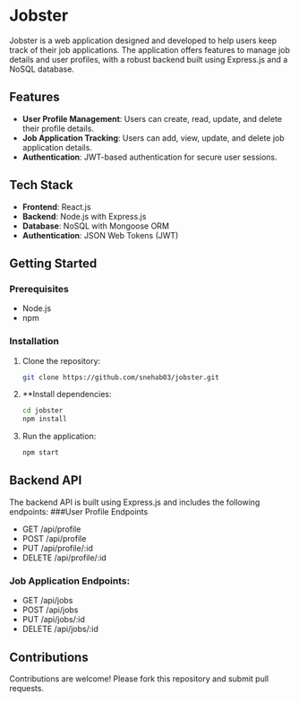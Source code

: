 # Jobster

Jobster is a web application designed and developed to help users keep track of their job applications. The application offers features to manage job details and user profiles, with a robust backend built using Express.js and a NoSQL database.

## Features

- **User Profile Management**: Users can create, read, update, and delete their profile details.
- **Job Application Tracking**: Users can add, view, update, and delete job application details.
- **Authentication**: JWT-based authentication for secure user sessions.

## Tech Stack

- **Frontend**: React.js
- **Backend**: Node.js with Express.js
- **Database**: NoSQL with Mongoose ORM
- **Authentication**: JSON Web Tokens (JWT)


## Getting Started

### Prerequisites

- Node.js
- npm

### Installation

1. Clone the repository:

   ```sh
   git clone https://github.com/snehab03/jobster.git

2. **Install dependencies:
   ```bash
   cd jobster
   npm install
3. Run the application:
    ```bash
    npm start
## Backend API
The backend API is built using Express.js and includes the following endpoints:
###User Profile Endpoints
- GET /api/profile
- POST /api/profile
- PUT /api/profile/:id
- DELETE /api/profile/:id
### Job Application Endpoints:
- GET /api/jobs
- POST /api/jobs
- PUT /api/jobs/:id
- DELETE /api/jobs/:id

## Contributions
Contributions are welcome! Please fork this repository and submit pull requests.

